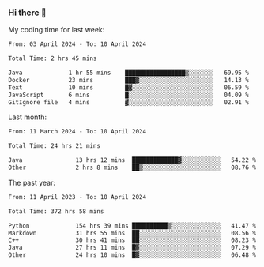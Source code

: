 ### Hi there 👋

My coding time for last week:

<!--START_SECTION:week-->

```txt
From: 03 April 2024 - To: 10 April 2024

Total Time: 2 hrs 45 mins

Java             1 hr 55 mins    █████████████████▒░░░░░░░   69.95 %
Docker           23 mins         ███▓░░░░░░░░░░░░░░░░░░░░░   14.13 %
Text             10 mins         █▓░░░░░░░░░░░░░░░░░░░░░░░   06.59 %
JavaScript       6 mins          █░░░░░░░░░░░░░░░░░░░░░░░░   04.09 %
GitIgnore file   4 mins          ▓░░░░░░░░░░░░░░░░░░░░░░░░   02.91 %
```

<!--END_SECTION:week-->

Last month:

<!--START_SECTION:month-->

```txt
From: 11 March 2024 - To: 10 April 2024

Total Time: 24 hrs 21 mins

Java               13 hrs 12 mins  █████████████▓░░░░░░░░░░░   54.22 %
Other              2 hrs 8 mins    ██▒░░░░░░░░░░░░░░░░░░░░░░   08.76 %
```

<!--END_SECTION:month-->

The past year:

<!--START_SECTION:year-->

```txt
From: 11 April 2023 - To: 10 April 2024

Total Time: 372 hrs 58 mins

Python             154 hrs 39 mins ██████████▒░░░░░░░░░░░░░░   41.47 %
Markdown           31 hrs 55 mins  ██░░░░░░░░░░░░░░░░░░░░░░░   08.56 %
C++                30 hrs 41 mins  ██░░░░░░░░░░░░░░░░░░░░░░░   08.23 %
Java               27 hrs 11 mins  █▓░░░░░░░░░░░░░░░░░░░░░░░   07.29 %
Other              24 hrs 10 mins  █▓░░░░░░░░░░░░░░░░░░░░░░░   06.48 %
```

<!--END_SECTION:year-->
